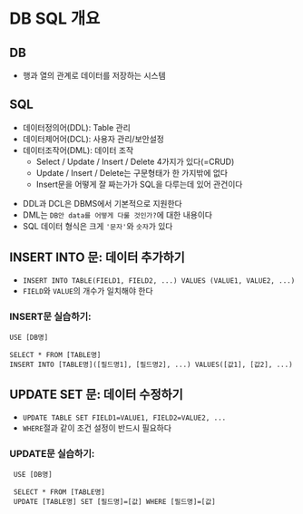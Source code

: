 # DB SQL 개요

## DB
- 행과 열의 관계로 데이터를 저장하는 시스템

## SQL
- 데이터정의어(DDL): Table 관리
- 데이터제어어(DCL): 사용자 관리/보안설정
- 데이터조작어(DML): 데이터 조작
  - Select / Update / Insert / Delete 4가지가 있다(=CRUD)
  - Update / Insert / Delete는 구문형태가 한 가지밖에 없다
  - Insert문을 어떻게 잘 짜는가가 SQL을 다루는데 있어 관건이다

* DDL과 DCL은 DBMS에서 기본적으로 지원한다
* DML는 `DB안 data를 어떻게 다룰 것인가?`에 대한 내용이다
* SQL 데이터 형식은 크게 `'문자'`와 `숫자`가 있다

## INSERT INTO 문: 데이터 추가하기
- `INSERT INTO TABLE(FIELD1, FIELD2, ...) VALUES (VALUE1, VALUE2, ...)`
- `FIELD`와 `VALUE`의 개수가 일치해야 한다

### INSERT문 실습하기: 
```
USE [DB명]

SELECT * FROM [TABLE명]
INSERT INTO [TABLE명]([필드명1], [필드명2], ...) VALUES([값1], [값2], ...)
```

## UPDATE SET 문: 데이터 수정하기
- `UPDATE TABLE SET FIELD1=VALUE1, FIELD2=VALUE2, ...`
- `WHERE`절과 같이 조건 설정이 반드시 필요하다

### UPDATE문 실습하기:
```
 USE [DB명]
 
 SELECT * FROM [TABLE명]
 UPDATE [TABLE명] SET [필드명]=[값] WHERE [필드명]=[값]
```
